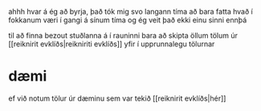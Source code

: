 ahhh hvar á ég að byrja, það tók mig svo langann tíma að bara fatta hvað í fokkanum væri í gangi á sínum tíma og ég veit það ekki einu sinni ennþá

til að finna bezout stuðlanna á í rauninni bara að skipta öllum tölum úr [[reiknirit evklíðs|reikniriti evklíðs]] yfir í upprunnalegu tölurnar

# dæmi
ef við notum tölur úr dæminu sem var tekið [[reiknirit evklíðs|hér]]
